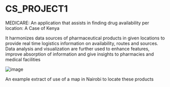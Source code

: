 # CS_PROJECT1
MEDICARE: An application that assists in finding drug availability per location: A Case of Kenya

It harmonizes data sources of pharmaceutical products in given locations to provide real time logistics information on availability, routes and sources. Data analysis and visualization are further used to enhance features, improve absorption of information and give insights to pharmacies and medical facilities

![image](https://user-images.githubusercontent.com/71793888/156563592-b02e54cb-b8a8-49c7-8ba7-b5cbc1aaec0c.png)

An example extract of use of a map in Nairobi to locate these products
